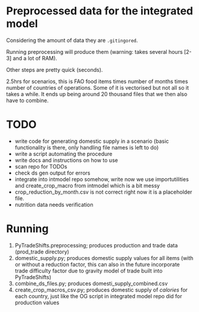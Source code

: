 # Preprocessed data for the integrated model

Considering the amount of data they are ```.gitingored```. 

Running preprocessing will produce them (warning: takes several hours [2-3] and a lot of RAM).

Other steps are pretty quick (seconds).

2.5hrs for scenarios, this is FAO food items times number of months times number of countries of operations.
Some of it is vectorised but not all so it takes a while.
It ends up being around 20 thousand files that we then also have to combine.

# TODO
- write code for generating domestic supply in a scenario (basic functionality is there, only handling file names is left to do)
- write a script automating the procedure
- write docs and instructions on how to use
- scan repo for TODOs
- check ds gen output for errors
- integrate into intmodel repo somehow, write now we use importutilities and create_crop_macro from intmodel which is a bit messy
- crop_reduction_by_month.csv is not correct right now it is a placeholder file.
- nutrition data needs verification

# Running

1. PyTradeShifts.preprocessing; produces production and trade data (prod_trade directory)
2. domestic_supply.py; produces domestic supply values for all items (with or without a reduction factor, this can also in the future incorporate trade difficulty factor due to gravity model of trade built into PyTradeShifts)
3. combine_ds_files.py; produces domesti_supply_combined.csv
4. create_crop_macros_csv.py; produces domestic supply of *calories* for each country, just like the OG script in integrated model repo did for production values